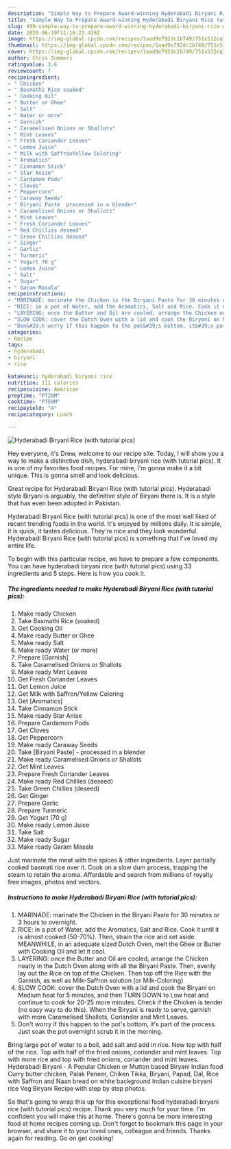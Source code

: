 ```yaml
---
description: "Simple Way to Prepare Award-winning Hyderabadi Biryani Rice (with tutorial pics)"
title: "Simple Way to Prepare Award-winning Hyderabadi Biryani Rice (with tutorial pics)"
slug: 499-simple-way-to-prepare-award-winning-hyderabadi-biryani-rice-with-tutorial-pics
date: 2020-06-19T11:16:23.428Z
image: https://img-global.cpcdn.com/recipes/1aad9e792dc1b749/751x532cq70/hyderabadi-biryani-rice-with-tutorial-pics-recipe-main-photo.jpg
thumbnail: https://img-global.cpcdn.com/recipes/1aad9e792dc1b749/751x532cq70/hyderabadi-biryani-rice-with-tutorial-pics-recipe-main-photo.jpg
cover: https://img-global.cpcdn.com/recipes/1aad9e792dc1b749/751x532cq70/hyderabadi-biryani-rice-with-tutorial-pics-recipe-main-photo.jpg
author: Chris Summers
ratingvalue: 3.6
reviewcount: 7
recipeingredient:
- " Chicken"
- " Basmathi Rice soaked"
- " Cooking Oil"
- " Butter or Ghee"
- " Salt"
- " Water or more"
- " Garnish"
- " Caramelised Onions or Shallots"
- " Mint Leaves"
- " Fresh Coriander Leaves"
- " Lemon Juice"
- " Milk with SaffronYellow Coloring"
- " Aromatics"
- " Cinnamon Stick"
- " Star Anise"
- " Cardamom Pods"
- " Cloves"
- " Peppercorn"
- " Caraway Seeds"
- " Biryani Paste  processed in a blender"
- " Caramelised Onions or Shallots"
- " Mint Leaves"
- " Fresh Coriander Leaves"
- " Red Chillies deseed"
- " Green Chillies deseed"
- " Ginger"
- " Garlic"
- " Turmeric"
- " Yogurt 70 g"
- " Lemon Juice"
- " Salt"
- " Sugar"
- " Garam Masala"
recipeinstructions:
- "MARINADE: marinate the Chicken in the Biryani Paste for 30 minutes or 3 hours to overnight."
- "RICE: in a pot of Water, add the Aromatics, Salt and Rice. Cook it until it is almost cooked (50-70%). Then, strain the rice and set aside. MEANWHILE, in an adequate sized Dutch Oven, melt the Ghee or Butter with Cooking Oil and let it cool."
- "LAYERING: once the Butter and Oil are cooled, arrange the Chicken neatly in the Dutch Oven along with all the Biryani Paste. Then, evenly lay out the Rice on top of the Chicken. Then top off the Rice with the Garnish, as well as Milk-Saffron solution (or Milk-Coloring)"
- "SLOW COOK: cover the Dutch Oven with a lid and cook the Biryani on Medium heat for 5 minutes, and then TURN DOWN to Low heat and continue to cook for 20-25 more minutes. Check if the Chicken is tender (no easy way to do this). When the Biryani is ready to serve, garnish with more Caramelised Shallots, Coriander and Mint Leaves."
- "Don&#39;t worry if this happen to the pot&#39;s bottom, it&#39;s part of the process. Just soak the pot overnight scrub it in the morning."
categories:
- Recipe
tags:
- hyderabadi
- biryani
- rice

katakunci: hyderabadi biryani rice 
nutrition: 111 calories
recipecuisine: American
preptime: "PT28M"
cooktime: "PT59M"
recipeyield: "4"
recipecategory: Lunch

---
```



![Hyderabadi Biryani Rice (with tutorial pics)](https://img-global.cpcdn.com/recipes/1aad9e792dc1b749/751x532cq70/hyderabadi-biryani-rice-with-tutorial-pics-recipe-main-photo.jpg)

Hey everyone, it's Drew, welcome to our recipe site. Today, I will show you a way to make a distinctive dish, hyderabadi biryani rice (with tutorial pics). It is one of my favorites food recipes. For mine, I'm gonna make it a bit unique. This is gonna smell and look delicious.

Great recipe for Hyderabadi Biryani Rice (with tutorial pics). Hyderabadi style Biryani is arguably, the definitive style of Biryani there is. It is a style that has even been adopted in Pakistan.

Hyderabadi Biryani Rice (with tutorial pics) is one of the most well liked of recent trending foods in the world. It's enjoyed by millions daily. It is simple, it is quick, it tastes delicious. They're nice and they look wonderful. Hyderabadi Biryani Rice (with tutorial pics) is something that I've loved my entire life.


To begin with this particular recipe, we have to prepare a few components. You can have hyderabadi biryani rice (with tutorial pics) using 33 ingredients and 5 steps. Here is how you cook it.

<!--inarticleads1-->

##### The ingredients needed to make Hyderabadi Biryani Rice (with tutorial pics):

1. Make ready  Chicken
1. Take  Basmathi Rice (soaked)
1. Get  Cooking Oil
1. Make ready  Butter or Ghee
1. Make ready  Salt
1. Make ready  Water (or more)
1. Prepare  [Garnish]
1. Take  Caramelised Onions or Shallots
1. Make ready  Mint Leaves
1. Get  Fresh Coriander Leaves
1. Get  Lemon Juice
1. Get  Milk with Saffron/Yellow Coloring
1. Get  [Aromatics]
1. Take  Cinnamon Stick
1. Make ready  Star Anise
1. Prepare  Cardamom Pods
1. Get  Cloves
1. Get  Peppercorn
1. Make ready  Caraway Seeds
1. Take  [Biryani Paste] - processed in a blender
1. Make ready  Caramelised Onions or Shallots
1. Get  Mint Leaves
1. Prepare  Fresh Coriander Leaves
1. Make ready  Red Chillies (deseed)
1. Take  Green Chillies (deseed)
1. Get  Ginger
1. Prepare  Garlic
1. Prepare  Turmeric
1. Get  Yogurt (70 g)
1. Make ready  Lemon Juice
1. Take  Salt
1. Make ready  Sugar
1. Make ready  Garam Masala


Just marinate the meat with the spices &amp; other ingredients. Layer partially cooked basmati rice over it. Cook on a slow dum process, trapping the steam to retain the aroma. Affordable and search from millions of royalty free images, photos and vectors. 

<!--inarticleads2-->

##### Instructions to make Hyderabadi Biryani Rice (with tutorial pics):

1. MARINADE: marinate the Chicken in the Biryani Paste for 30 minutes or 3 hours to overnight.
1. RICE: in a pot of Water, add the Aromatics, Salt and Rice. Cook it until it is almost cooked (50-70%). Then, strain the rice and set aside. MEANWHILE, in an adequate sized Dutch Oven, melt the Ghee or Butter with Cooking Oil and let it cool.
1. LAYERING: once the Butter and Oil are cooled, arrange the Chicken neatly in the Dutch Oven along with all the Biryani Paste. Then, evenly lay out the Rice on top of the Chicken. Then top off the Rice with the Garnish, as well as Milk-Saffron solution (or Milk-Coloring)
1. SLOW COOK: cover the Dutch Oven with a lid and cook the Biryani on Medium heat for 5 minutes, and then TURN DOWN to Low heat and continue to cook for 20-25 more minutes. Check if the Chicken is tender (no easy way to do this). When the Biryani is ready to serve, garnish with more Caramelised Shallots, Coriander and Mint Leaves.
1. Don&#39;t worry if this happen to the pot&#39;s bottom, it&#39;s part of the process. Just soak the pot overnight scrub it in the morning.


Bring large pot of water to a boil, add salt and add in rice. Now top with half of the rice. Top with half of the fried onions, coriander and mint leaves. Top with more rice and top with fried onions, coriander and mint leaves. Hyderabadi Biryani - A Popular Chicken or Mutton based Biryani Indian food Curry butter chicken, Palak Paneer, Chiken Tikka, Biryani, Papad, Dal, Rice with Saffron and Naan bread on white background Indian cuisine biryani rice Veg Biryani Recipe with step by step photos. 

So that's going to wrap this up for this exceptional food hyderabadi biryani rice (with tutorial pics) recipe. Thank you very much for your time. I'm confident you will make this at home. There's gonna be more interesting food at home recipes coming up. Don't forget to bookmark this page in your browser, and share it to your loved ones, colleague and friends. Thanks again for reading. Go on get cooking!
